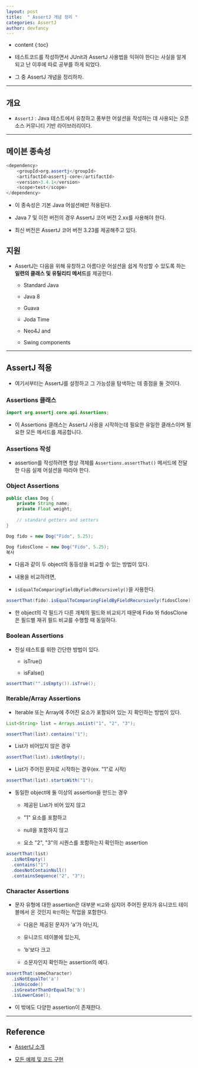 ```yaml
---
layout: post
title:  " AssertJ 개념 정리 "
categories: AssertJ
author: devfancy
---
```

* content
{:toc}

* 테스트코드를 작성하면서 JUnit과 AssertJ 사용법을 익혀야 한다는 사실을 알게 되고 난 이후에 따로 공부를 하게 되었다.

* 그 중 AssertJ 개념을 정리하자.

---

## 개요

* `AssertJ` : Java 테스트에서 유창하고 풍부한 어설션을 작성하는 데 사용되는 오픈 소스 커뮤니티 기반 라이브러리이다.

---

## 메이븐 종속성

``` java
<dependency>
    <groupId>org.assertj</groupId>
    <artifactId>assertj-core</artifactId>
    <version>3.4.1</version>
    <scope>test</scope>
</dependency>
```

* 이 종속성은 기본 Java 어설션에만 적용된다.

* Java 7 및 이전 버전의 경우 AssertJ 코어 버전 2.xx를 사용해야 한다.

* 최신 버전은 AssertJ 코어 버전 3.23를 제공해주고 있다.

## 지원

* AssertJ는 다음을 위해 유창하고 아름다운 어설션을 쉽게 작성할 수 있도록 하는 **일련의 클래스 및 유틸리티 메서드**를 제공한다.

  * Standard Java
  
  * Java 8
  
  * Guava
  
  * Joda Time
  
  * Neo4J and
  
  * Swing components

---

##  AssertJ 적용

* 여기서부터는 AssertJ를 설정하고 그 가능성을 탐색하는 데 중점을 둘 것이다.

### Assertions 클래스

``` java
import org.assertj.core.api.Assertions;
```

* 이 Assertions 클래스는 AssertJ 사용을 시작하는데 필요한 유일한 클래스이며 필요한 모든 메서드를 제공합니다.

### Assertions 작성

* assertion를 작성하려면 항상 객체를 `Assertions.assertThat()` 메서드에 전달한 다음 실제 어설션을 따라야 한다.

### Object Assertions

``` java
public class Dog { 
    private String name; 
    private Float weight;
    
    // standard getters and setters
}

Dog fido = new Dog("Fido", 5.25);

Dog fidosClone = new Dog("Fido", 5.25);
복사

```

* 다음과 같이 두 object의 동등성을 비교할 수 있는 방법이 있다.

* 내용을 비교하려면,

* `isEqualToComparingFieldByFieldRecursively()`을 사용한다.

``` java
assertThat(fido).isEqualToComparingFieldByFieldRecursively(fidosClone);
```

* 한 object의 각 필드가 다른 개체의 필드와 비교되기 때문에 Fido 와 fidosClone 은 필드별 재귀 필드 비교를 수행할 때 동일하다.

### Boolean Assertions

* 진실 테스트를 위한 간단한 방법이 있다.
  
  * isTrue()
  
  * isFalse()

``` java 
assertThat("".isEmpty()).isTrue();
```


### Iterable/Array Assertions

* Iterable 또는 Array에 주어진 요소가 포함되어 있는 지 확인하는 방법이 있다.

``` java
List<String> list = Arrays.asList("1", "2", "3");

assertThat(list).contains("1");
```

* List가 비어있지 않은 경우

``` java
assertThat(list).isNotEmpty();
```

* List가 주어진 문자로 시작하는 경우(ex. "1"로 시작)

``` java
assertThat(list).startsWith("1");
```

* 동일한 object에 둘 이상의 assertion을 만드는 경우
  
  * 제공된 List가 비어 있지 않고
  
  * "1" 요소를 포함하고
  
  * null을 포함하지 않고
  
  * 요소 "2", "3"의 시퀀스를 포함하는지 확인하는 assertion

``` java
assertThat(list)
  .isNotEmpty()
  .contains("1")
  .doesNotContainNull()
  .containsSequence("2", "3");
```

### Character Assertions

* 문자 유형에 대한 assertion은 대부분 `비교`와 심지어 주어진 문자가 유니코드 테이블에서 온 것인지 `확인`하는 작업을 포함한다.
  
  * 다음은 제공된 문자가 'a'가 아닌지,
  
  * 유니코드 테이블에 있는지,
  
  * 'b'보다 크고
  
  * 소문자인지 확인하는 assertion의 예다.

``` java
assertThat(someCharacter)
  .isNotEqualTo('a')
  .inUnicode()
  .isGreaterThanOrEqualTo('b')
  .isLowerCase();
```

* 이 밖에도 다양한 assertion이 존재한다.

---

## Reference

* [AssertJ 소개](https://www.baeldung.com/introduction-to-assertj#2-writing-assertions)

* [모든 예제 및 코드 구현](https://github.com/eugenp/tutorials/tree/master/testing-modules/assertion-libraries)